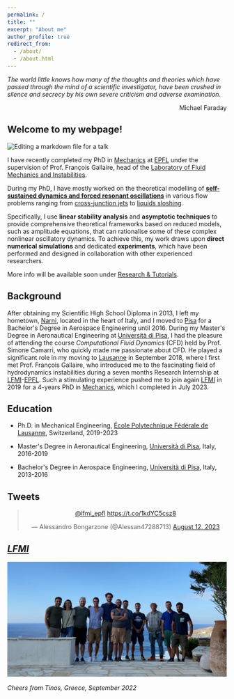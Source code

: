 ```yaml
---
permalink: /
title: ""
excerpt: "About me"
author_profile: true
redirect_from: 
  - /about/
  - /about.html
---
```


_The world little knows how many of the thoughts and theories which have passed through the mind of a scientific investigator, have been crushed in silence and secrecy by his own severe criticism and adverse examination._

<p style="text-align: right;">Michael Faraday</p>


Welcome to my webpage! 
------
![Editing a markdown file for a talk](/images/COVER_BANNER_3-min.jpg)

I have recently completed my PhD in [Mechanics](https://www.epfl.ch/education/phd/edme-mechanics/) at [EPFL](https://www.epfl.ch/en/) under the supervision of Prof. François Gallaire, head of the [Laboratory of Fluid Mechanics and Instabilities](https://www.epfl.ch/labs/lfmi). 

During my PhD, I have mostly worked on the theoretical modelling of **[self-sustained dynamics and forced resonant oscillations](http://Alessandro-Bongarzone.github.io/files/Abstract_PhD.pdf)** in various flow problems ranging from [cross-junction jets](https://alessandro-bongarzone.github.io/research/) to [liquids sloshing](https://alessandro-bongarzone.github.io/research/).

Specifically, I use **linear stability analysis** and **asymptotic techniques** to provide comprehensive theoretical frameworks based on reduced models, such as amplitude equations, that can rationalise some of these complex nonlinear oscillatory dynamics. To achieve this, my work draws upon **direct numerical simulations** and dedicated **experiments**, which have been performed and designed in collaboration with other experienced researchers.

More info will be available soon under [Research & Tutorials](https://alessandro-bongarzone.github.io/research/). 

Background
------

After obtaining my Scientific High School Diploma in 2013, I left my hometown, [Narni](https://en.wikipedia.org/wiki/Narni), located in the heart of Italy, and I moved to [Pisa](https://en.wikipedia.org/wiki/Pisa) for a Bachelor's Degree in Aerospace Engineering until 2016. During my Master's Degree in Aeronautical Engineering at [Università di Pisa](https://www.unipi.it), I had the pleasure of attending the course _Computational Fluid Dynamics_ (CFD) held by Prof. Simone Camarri, who quickly made me passionate about CFD. He played a significant role in my moving to [Lausanne](https://en.wikipedia.org/wiki/Lausanne) in September 2018, where I first met Prof. François Gallaire, who introduced me to the fascinating field of hydrodynamics instabilities during a seven months Research Internship at [LFMI](https://www.epfl.ch/labs/lfmi)-[EPFL](https://www.epfl.ch/en/). Such a stimulating experience pushed me to join again [LFMI](https://www.epfl.ch/labs/lfmi) in 2019 for a 4-years PhD in [Mechanics](https://www.epfl.ch/education/phd/edme-mechanics/), which I completed in July 2023. 


Education
------
- Ph.D. in Mechanical Engineering, [École Polytechnique Fédérale de Lausanne](https://www.epfl.ch/en/), Switzerland, 2019-2023
* Master's Degree in Aeronautical Engineering, [Università di Pisa](https://www.unipi.it), Italy, 2016-2019
+ Bachelor's Degree in Aerospace Engineering, [Università di Pisa](https://www.unipi.it), Italy, 2013-2016


Tweets 
------
<blockquote class="twitter-tweet" align="center"><p lang="qam" dir="ltr"><a href="https://twitter.com/lfmi_epfl?ref_src=twsrc%5Etfw">@lfmi_epfl</a> <a href="https://t.co/1kdYC5csz8">https://t.co/1kdYC5csz8</a></p>&mdash; Alessandro Bongarzone (@Alessan47288713) <a href="https://twitter.com/Alessan47288713/status/1690338795814547457?ref_src=twsrc%5Etfw">August 12, 2023</a></blockquote> <script async src="https://platform.twitter.com/widgets.js" charset="utf-8"></script>



_[LFMI](https://www.epfl.ch/labs/lfmi)_
------

![LFMI_photo](/images/LFMI_photo_TINOS.JPG)

_Cheers from Tinos, Greece, September 2022_

